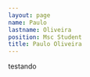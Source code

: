 ```yaml
---
layout: page
name: Paulo
lastname: Oliveira
position: Msc Student
title: Paulo Oliveira
---
```


testando

